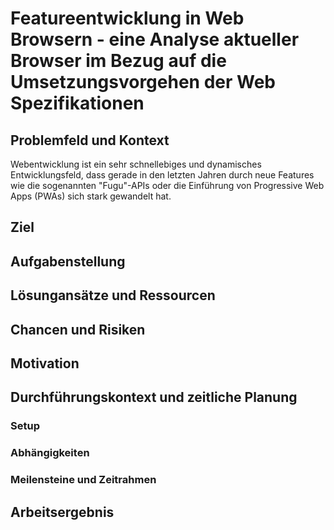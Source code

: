 # Featureentwicklung in Web Browsern - eine Analyse aktueller Browser im Bezug auf die Umsetzungsvorgehen der Web Spezifikationen

## Problemfeld und Kontext

Webentwicklung ist ein sehr schnellebiges und dynamisches Entwicklungsfeld, dass gerade in den letzten Jahren durch neue Features wie die sogenannten "Fugu"-APIs oder die Einführung von Progressive Web Apps (PWAs) sich stark gewandelt hat.

## Ziel


## Aufgabenstellung


## Lösungansätze und Ressourcen


## Chancen und Risiken


## Motivation


## Durchführungskontext und zeitliche Planung

### Setup


### Abhängigkeiten


### Meilensteine und Zeitrahmen


## Arbeitsergebnis

